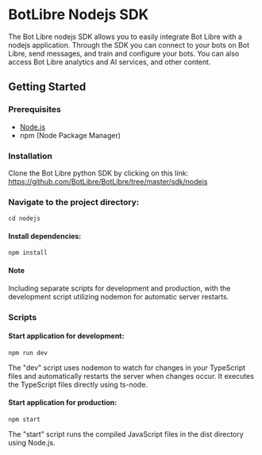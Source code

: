 # BotLibre Nodejs SDK

The Bot Libre nodejs SDK allows you to easily integrate Bot Libre with a nodejs application. Through the SDK you can connect to your bots on Bot Libre, send messages, and train and configure your bots. You can also access Bot Libre analytics and AI services, and other content.

## Getting Started

### Prerequisites

- [Node.js](https://nodejs.org/)
- npm (Node Package Manager) 

### Installation
Clone the Bot Libre python SDK by clicking on this link:
https://github.com/BotLibre/BotLibre/tree/master/sdk/nodejs

### Navigate to the project directory:
```
cd nodejs
```
#### Install dependencies:
```
npm install
```
#### Note
Including separate scripts for development and production, with the development script utilizing nodemon for automatic server restarts.

### Scripts

#### Start application for development:
```
npm run dev
```
The "dev" script uses nodemon to watch for changes in your TypeScript files and automatically restarts the server when changes occur. It executes the TypeScript files directly using ts-node.
#### Start application for production:
```
npm start
```
The "start" script runs the compiled JavaScript files in the dist directory using Node.js.

